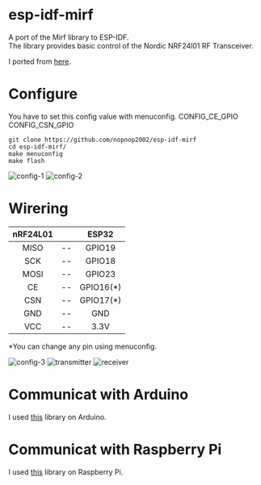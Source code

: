 # esp-idf-mirf
A port of the Mirf library to ESP-IDF.   
The library provides basic control of the Nordic NRF24l01 RF Transceiver.

I ported from [here](https://github.com/nopnop2002/Arduino-STM32-nRF24L01).   

# Configure
You have to set this config value with menuconfig.
CONFIG_CE_GPIO
CONFIG_CSN_GPIO

```
git clone https://github.com/nopnop2002/esp-idf-mirf
cd esp-idf-mirf/
make menuconfig
make flash
```

![config-1](https://user-images.githubusercontent.com/6020549/73979588-c7c61100-4971-11ea-8540-fd1d4694eb52.jpg)
![config-2](https://user-images.githubusercontent.com/6020549/73979597-cac10180-4971-11ea-9caf-b1bf9e776e52.jpg)

# Wirering

|nRF24L01||ESP32|
|:-:|:-:|:-:|
|MISO|--|GPIO19|
|SCK|--|GPIO18|
|MOSI|--|GPIO23|
|CE|--|GPIO16(*)|
|CSN|--|GPIO17(*)|
|GND|--|GND|
|VCC|--|3.3V|

\*You can change any pin using menuconfig.   

![config-3](https://user-images.githubusercontent.com/6020549/73979603-cd235b80-4971-11ea-8e50-f70b17fea8e4.jpg)
![transmitter](https://user-images.githubusercontent.com/6020549/73979625-d3193c80-4971-11ea-9e8a-68b595eeb49a.jpg)
![receiver](https://user-images.githubusercontent.com/6020549/73979668-ec21ed80-4971-11ea-9c32-3eaa870219ca.jpg)

# Communicat with Arduino
I used [this](https://github.com/nopnop2002/Arduino-STM32-nRF24L01) library on Arduino.   


# Communicat with Raspberry Pi
I used [this](https://github.com/nopnop2002/Raspberry-Mirf) library on Raspberry Pi.   

